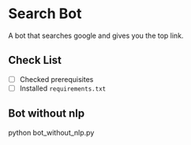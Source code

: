 # Search Bot

A bot that searches google and gives you the top link.

## Check List

- [ ] Checked prerequisites
- [ ] Installed `requirements.txt`

## Bot without nlp

python bot_without_nlp.py




